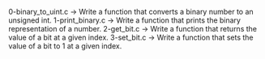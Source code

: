 0-binary_to_uint.c -> Write a function that converts a binary number to an unsigned int.
1-print_binary.c -> Write a function that prints the binary representation of a number.
2-get_bit.c -> Write a function that returns the value of a bit at a given index.
3-set_bit.c -> Write a function that sets the value of a bit to 1 at a given index.

